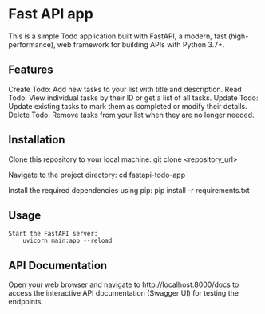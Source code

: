 # Fast API app

This is a simple Todo application built with FastAPI, a modern, fast (high-performance), web framework for building APIs with Python 3.7+.

## Features

Create Todo: Add new tasks to your list with title and description.
Read Todo: View individual tasks by their ID or get a list of all tasks.
Update Todo: Update existing tasks to mark them as completed or modify their details.
Delete Todo: Remove tasks from your list when they are no longer needed.

## Installation
Clone this repository to your local machine:
    git clone <repository_url>

Navigate to the project directory:
    cd fastapi-todo-app

Install the required dependencies using pip:
    pip install -r requirements.txt

## Usage
    Start the FastAPI server:
        uvicorn main:app --reload

## API Documentation
Open your web browser and navigate to http://localhost:8000/docs to access the interactive API documentation (Swagger UI) for testing the endpoints.
